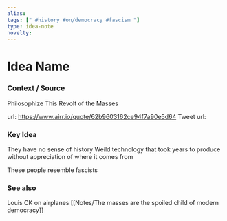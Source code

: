 ```yaml
---
alias: 
tags: [" #history #on/democracy #fascism "]
type: idea-note
novelty: 
---
```

# Idea Name

### Context / Source
Philosophize This
Revolt of the Masses

url: https://www.airr.io/quote/62b9603162ce94f7a90e5d64
Tweet url: 

### Key Idea

They have no sense of history
Weild technology that took years to produce
without appreciation of where it comes from

These people resemble fascists

### See also
Louis CK on airplanes
[[Notes/The masses are the spoiled child of modern democracy]]